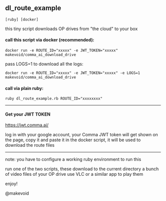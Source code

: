 ## dl_route_example

    [ruby] [docker]


this tiny script downloads OP drives from "the cloud" to your box


#### call this script via docker (recommended):

    docker run -e ROUTE_ID="xxxxx" -e JWT_TOKEN="xxxxx" makevoid/comma_ai_download_drive

pass LOGS=1 to download all the logs:

    docker run -e ROUTE_ID="xxxxx" -e JWT_TOKEN="xxxxx" -e LOGS=1 makevoid/comma_ai_download_drive


#### call via plain ruby:

    ruby dl_route_example.rb ROUTE_ID="xxxxxxxx"


---

#### Get your JWT TOKEN

https://jwt.comma.ai/

log in with your google account, your Comma JWT token will get shown on the page, copy it and paste it in the docker script, it will be used to download the route files

---

note: you have to configure a working ruby environment to run this

run one of the two scripts, these download to the current directory a bunch of video files of your OP drive
use VLC or a similar app to play them

enjoy!

@makevoid
